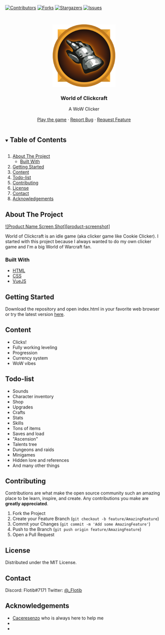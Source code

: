 [![Contributors][contributors-shield]][contributors-url]
[![Forks][forks-shield]][forks-url]
[![Stargazers][stars-shield]][stars-url]
[![Issues][issues-shield]][issues-url]



<!-- PROJECT LOGO -->
<br />
<p align="center">
  <a href="https://github.com/Flotib/World-of-Clickcraft">
    <img src="assets/img/logo.svg" alt="Logo" width="200" height="200">
  </a>

  <h3 align="center">World of Clickcraft</h3>

  <p align="center">
    A WoW Clicker
    <br />
    <br />
    <a href="https://flotib.github.io/World-of-Clickcraft">Play the game</a>
    ·
    <a href="https://github.com/flotib/World-of-Clickcraft/issues">Report Bug</a>
    ·
    <a href="https://github.com/flotib/World-of-Clickcraft/issues">Request Feature</a>
  </p>
</p>



<!-- TABLE OF CONTENTS -->
<details open="open">
  <summary><h2 style="display: inline-block">Table of Contents</h2></summary>
  <ol>
    <li>
      <a href="#about-the-project">About The Project</a>
      <ul>
        <li><a href="#built-with">Built With</a></li>
      </ul>
    </li>
    <li><a href="#getting-started">Getting Started</a></li>
    <li><a href="#content">Content</a></li>
    <li><a href="#todo-list">Todo-list</a></li>
    <li><a href="#contributing">Contributing</a></li>
    <li><a href="#license">License</a></li>
    <li><a href="#contact">Contact</a></li>
    <li><a href="#acknowledgements">Acknowledgements</a></li>
  </ol>
</details>



<!-- ABOUT THE PROJECT -->
## About The Project

[![Product Name Screen Shot][product-screenshot]](https://example.com)

World of Clickcraft is an idle game (aka clicker game like Cookie Clicker).
I started with this project because I always wanted to do my own clicker game and I'm a big World of Warcraft fan.

### Built With

* [HTML](https://github.com/topics/html)
* [CSS](https://github.com/topics/css)
* [VueJS](https://github.com/topics/vuejs)



<!-- GETTING STARTED -->
## Getting Started

Download the repository and open index.html in your favorite web browser or try the latest version [here](https://flotib.github.io/World-of-Clickcraft).


<!-- USAGE EXAMPLES -->
## Content

* Clicks!
* Fully working leveling
* Progression
* Currency system
* WoW vibes


## Todo-list

* Sounds
* Character inventory
* Shop
* Upgrades
* Crafts
* Stats
* Skills
* Tons of items
* Saves and load
* "Ascension"
* Talents tree
* Dungeons and raids
* Minigames
* Hidden lore and references
* And many other things



<!-- CONTRIBUTING -->
## Contributing

Contributions are what make the open source community such an amazing place to be learn, inspire, and create. Any contributions you make are **greatly appreciated**.

1. Fork the Project
2. Create your Feature Branch (`git checkout -b feature/AmazingFeature`)
3. Commit your Changes (`git commit -m 'Add some AmazingFeature'`)
4. Push to the Branch (`git push origin feature/AmazingFeature`)
5. Open a Pull Request



<!-- LICENSE -->
## License

Distributed under the MIT License.



<!-- CONTACT -->
## Contact

Discord: Flotib#7171 
Twitter: [@_Flotib](https://twitter.com/_flotib)




<!-- ACKNOWLEDGEMENTS -->
## Acknowledgements

* [Caceresenzo](https://github.com/Caceresenzo) who is always here to help me
* []()
* []()





<!-- MARKDOWN LINKS & IMAGES -->
<!-- https://www.markdownguide.org/basic-syntax/#reference-style-links -->
[contributors-shield]: https://img.shields.io/github/contributors/flotib/World-of-Clickcraft.svg?style=for-the-badge
[contributors-url]: https://github.com/flotib/World-of-Clickcraft/graphs/contributors
[forks-shield]: https://img.shields.io/github/forks/flotib/World-of-Clickcraft.svg?style=for-the-badge
[forks-url]: https://github.com/flotib/World-of-Clickcraft/network/members
[stars-shield]: https://img.shields.io/github/stars/flotib/World-of-Clickcraft.svg?style=for-the-badge
[stars-url]: https://github.com/flotib/World-of-Clickcraft/stargazers
[issues-shield]: https://img.shields.io/github/issues/flotib/World-of-Clickcraft.svg?style=for-the-badge
[issues-url]: https://github.com/flotib/World-of-Clickcraft/issues
[license-shield]: https://img.shields.io/github/license/flotib/World-of-Clickcraft.svg?style=for-the-badge
[license-url]: https://github.com/flotib/World-of-Clickcraft/blob/master/LICENSE.txt
